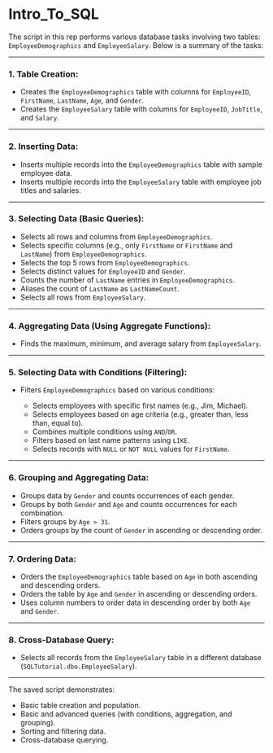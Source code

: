 # Intro_To_SQL

The script in this rep performs various database tasks involving two tables: `EmployeeDemographics` and `EmployeeSalary`. 
Below is a summary of the tasks:

---  

### 1. **Table Creation:**

* Creates the `EmployeeDemographics` table with columns for `EmployeeID`, `FirstName`, `LastName`, `Age`, and `Gender`.
* Creates the `EmployeeSalary` table with columns for `EmployeeID`, `JobTitle`, and `Salary`.

---  

### 2. **Inserting Data:**

* Inserts multiple records into the `EmployeeDemographics` table with sample employee data.
* Inserts multiple records into the `EmployeeSalary` table with employee job titles and salaries.

---  

### 3. **Selecting Data (Basic Queries):**

* Selects all rows and columns from `EmployeeDemographics`.
* Selects specific columns (e.g., only `FirstName` or `FirstName` and `LastName`) from `EmployeeDemographics`.
* Selects the top 5 rows from `EmployeeDemographics`.
* Selects distinct values for `EmployeeID` and `Gender`.
* Counts the number of `LastName` entries in `EmployeeDemographics`.
* Aliases the count of `LastName` as `LastNameCount`.
* Selects all rows from `EmployeeSalary`.

---  

### 4. **Aggregating Data (Using Aggregate Functions):**

* Finds the maximum, minimum, and average salary from `EmployeeSalary`.

---  

### 5. **Selecting Data with Conditions (Filtering):**

* Filters `EmployeeDemographics` based on various conditions:

  * Selects employees with specific first names (e.g., Jim, Michael).
  * Selects employees based on age criteria (e.g., greater than, less than, equal to).
  * Combines multiple conditions using `AND`/`OR`.
  * Filters based on last name patterns using `LIKE`.
  * Selects records with `NULL` or `NOT NULL` values for `FirstName`.

---  

### 6. **Grouping and Aggregating Data:**

* Groups data by `Gender` and counts occurrences of each gender.
* Groups by both `Gender` and `Age` and counts occurrences for each combination.
* Filters groups by `Age > 31`.
* Orders groups by the count of `Gender` in ascending or descending order.

---  

### 7. **Ordering Data:**

* Orders the `EmployeeDemographics` table based on `Age` in both ascending and descending orders.
* Orders the table by `Age` and `Gender` in ascending or descending orders.
* Uses column numbers to order data in descending order by both `Age` and `Gender`.

---  

### 8. **Cross-Database Query:**

* Selects all records from the `EmployeeSalary` table in a different database (`SQLTutorial.dbo.EmployeeSalary`).  

---

The saved script demonstrates:

* Basic table creation and population.
* Basic and advanced queries (with conditions, aggregation, and grouping).
* Sorting and filtering data.
* Cross-database querying.  

